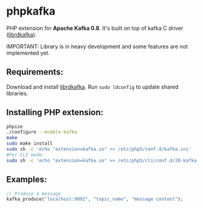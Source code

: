 phpkafka
========

PHP extension for **Apache Kafka 0.8**. It's built on top of kafka C driver ([librdkafka](https://github.com/edenhill/librdkafka/)).


IMPORTANT: Library is in heavy development and some features are not implemented yet. 

Requirements:
-------------
Download and install [librdkafka](https://github.com/edenhill/librdkafka/). Run `sudo ldconfig` to update shared libraries. 

Installing PHP extension:
----------
```bash
phpize
./configure --enable-kafka
make
sudo make install
sudo sh -c 'echo "extension=kafka.so" >> /etc/php5/conf.d/kafka.ini'
#For CLI mode:
sudo sh -c 'echo "extension=kafka.so" >> /etc/php5/cli/conf.d/20-kafka.ini'
```

Examples:
--------
```php
// Produce a message
kafka_produce("localhost:9092", "topic_name", "message content");
```
